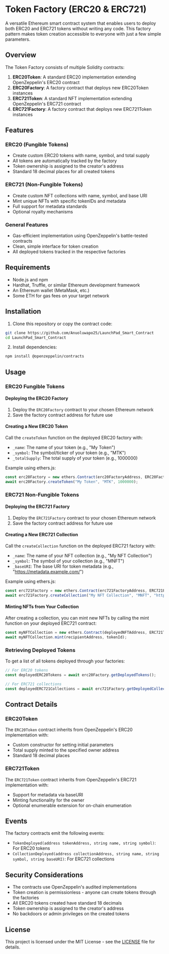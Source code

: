 # Token Factory (ERC20 & ERC721)

A versatile Ethereum smart contract system that enables users to deploy both ERC20 and ERC721 tokens without writing any code. This factory pattern makes token creation accessible to everyone with just a few simple parameters.

## Overview

The Token Factory consists of multiple Solidity contracts:

1. **ERC20Token**: A standard ERC20 implementation extending OpenZeppelin's ERC20 contract
2. **ERC20Factory**: A factory contract that deploys new ERC20Token instances
3. **ERC721Token**: A standard NFT implementation extending OpenZeppelin's ERC721 contract
4. **ERC721Factory**: A factory contract that deploys new ERC721Token instances

## Features

### ERC20 (Fungible Tokens)
- Create custom ERC20 tokens with name, symbol, and total supply
- All tokens are automatically tracked by the factory
- Token ownership is assigned to the creator's address
- Standard 18 decimal places for all created tokens

### ERC721 (Non-Fungible Tokens)
- Create custom NFT collections with name, symbol, and base URI
- Mint unique NFTs with specific tokenIDs and metadata
- Full support for metadata standards
- Optional royalty mechanisms

### General Features
- Gas-efficient implementation using OpenZeppelin's battle-tested contracts
- Clean, simple interface for token creation
- All deployed tokens tracked in the respective factories

## Requirements

- Node.js and npm
- Hardhat, Truffle, or similar Ethereum development framework
- An Ethereum wallet (MetaMask, etc.)
- Some ETH for gas fees on your target network

## Installation

1. Clone this repository or copy the contract code:

```bash
git clone https://github.com/Anuoluwapo25/LaunchPad_Smart_Contract
cd LaunchPad_Smart_Contract
```

2. Install dependencies:

```bash
npm install @openzeppelin/contracts
```

## Usage

### ERC20 Fungible Tokens

#### Deploying the ERC20 Factory

1. Deploy the `ERC20Factory` contract to your chosen Ethereum network
2. Save the factory contract address for future use

#### Creating a New ERC20 Token

Call the `createToken` function on the deployed ERC20 factory with:

- `_name`: The name of your token (e.g., "My Token")
- `_symbol`: The symbol/ticker of your token (e.g., "MTK")
- `_totalSupply`: The total supply of your token (e.g., 1000000)

Example using ethers.js:

```javascript
const erc20Factory = new ethers.Contract(erc20FactoryAddress, ERC20Factory.abi, signer);
await erc20Factory.createToken("My Token", "MTK", 1000000);
```

### ERC721 Non-Fungible Tokens

#### Deploying the ERC721 Factory

1. Deploy the `ERC721Factory` contract to your chosen Ethereum network
2. Save the factory contract address for future use

#### Creating a New ERC721 Collection

Call the `createCollection` function on the deployed ERC721 factory with:

- `_name`: The name of your NFT collection (e.g., "My NFT Collection")
- `_symbol`: The symbol of your collection (e.g., "MNFT")
- `_baseURI`: The base URI for token metadata (e.g., "https://metadata.example.com/")

Example using ethers.js:

```javascript
const erc721Factory = new ethers.Contract(erc721FactoryAddress, ERC721Factory.abi, signer);
await erc721Factory.createCollection("My NFT Collection", "MNFT", "https://metadata.example.com/");
```

#### Minting NFTs from Your Collection

After creating a collection, you can mint new NFTs by calling the mint function on your deployed ERC721 contract:

```javascript
const myNFTCollection = new ethers.Contract(deployedNFTAddress, ERC721Token.abi, signer);
await myNFTCollection.mint(recipientAddress, tokenId);
```

### Retrieving Deployed Tokens

To get a list of all tokens deployed through your factories:

```javascript
// For ERC20 tokens
const deployedERC20Tokens = await erc20Factory.getDeployedTokens();

// For ERC721 collections
const deployedERC721Collections = await erc721Factory.getDeployedCollections();
```

## Contract Details

### ERC20Token

The `ERC20Token` contract inherits from OpenZeppelin's ERC20 implementation with:
- Custom constructor for setting initial parameters
- Total supply minted to the specified owner address
- Standard 18 decimal places

### ERC721Token

The `ERC721Token` contract inherits from OpenZeppelin's ERC721 implementation with:
- Support for metadata via baseURI
- Minting functionality for the owner
- Optional enumerable extension for on-chain enumeration

## Events

The factory contracts emit the following events:

- `TokenDeployed(address tokenAddress, string name, string symbol)`: For ERC20 tokens
- `CollectionDeployed(address collectionAddress, string name, string symbol, string baseURI)`: For ERC721 collections

## Security Considerations

- The contracts use OpenZeppelin's audited implementations
- Token creation is permissionless - anyone can create tokens through the factories
- All ERC20 tokens created have standard 18 decimals
- Token ownership is assigned to the creator's address
- No backdoors or admin privileges on the created tokens

## License

This project is licensed under the MIT License - see the [LICENSE](LICENSE) file for details.
